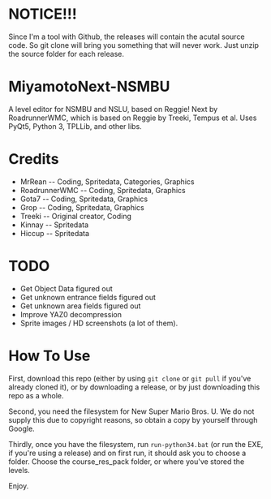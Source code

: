 # NOTICE!!!
Since I'm a tool with Github, the releases will contain the acutal source code. So git clone will bring you something that will never work. Just unzip the source folder for each release.

# MiyamotoNext-NSMBU
A level editor for NSMBU and NSLU, based on Reggie! Next by RoadrunnerWMC, which is based on Reggie by Treeki, Tempus et al. Uses PyQt5, Python 3, TPLLib, and other libs.

# Credits
- MrRean -- Coding, Spritedata, Categories, Graphics
- RoadrunnerWMC -- Coding, Spritedata, Graphics
- Gota7 -- Coding, Spritedata, Graphics
- Grop -- Coding, Spritedata, Graphics
- Treeki -- Original creator, Coding
- Kinnay -- Spritedata
- Hiccup -- Spritedata

# TODO
- Get Object Data figured out
- Get unknown entrance fields figured out
- Get unknown area fields figured out
- Improve YAZ0 decompression
- Sprite images / HD screenshots (a lot of them).

# How To Use
First, download this repo (either by using ```git clone``` or ```git pull``` if you've already cloned it), or by downloading a release, or by just downloading this repo as a whole.

Second, you need the filesystem for New Super Mario Bros. U. We do not supply this due to copyright reasons, so obtain a copy by yourself through Google.

Thirdly, once you have the filesystem, run ```run-python34.bat``` (or run the EXE, if you're using a release) and on first run, it should ask you to choose a folder. Choose the course_res_pack folder, or where you've stored the levels.

Enjoy.
